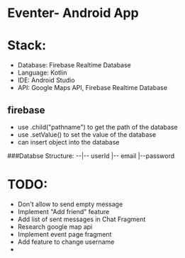 # Eventer- Android App

# Stack:
- Database: Firebase Realtime Database
- Language: Kotlin
- IDE: Android Studio
- API: Google Maps API, Firebase Realtime Database

## firebase
- use .child("pathname") to get the path of the database
- use .setValue() to set the value of the database
- can insert object into the database

###Databse Structure:
     --|-- userId
          |-- email
          |--password
# TODO:
- Don't allow to send empty message
- Implement "Add friend" feature
- Add list of sent messages in Chat Fragment
- Research google map api
- Implement event page fragment
- Add feature to change username
- 